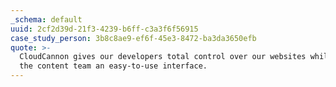 ```yaml
---
_schema: default
uuid: 2cf2d39d-21f3-4239-b6ff-c3a3f6f56915
case_study_person: 3b8c8ae9-ef6f-45e3-8472-ba3da3650efb
quote: >-
  CloudCannon gives our developers total control over our websites while giving
  the content team an easy-to-use interface.
---
```

